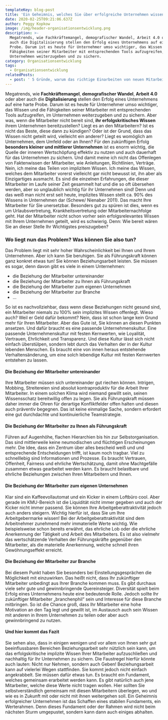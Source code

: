 ```yaml
---
templateKey: blog-post
title: 'Ein Geheimnis, welches Sie über erfolgreiche Unternehmen wissen sollten'
date: 2020-02-25T09:21:06.637Z
author: Peggy Kopkow
image: /img/header-organisationsentwicklung.png
description: >-
  Megatrends, wie Fachkräftemangel, demografischer Wandel, Arbeit 4.0 oder aber
  auch die Digitalisierung stellen den Erfolg eines Unternehmens auf eine harte
  Probe. Darum ist es heute für Unternehmer umso wichtiger, das Wissen und die
  Fähigkeiten seiner Mitarbeiter mit entsprechenden Tools aufzugreifen, im
  Unternehmen weiterzugeben und zu sichern.
category: Organisationsentwicklung
tags:
  - Organisationsentwicklung
relatedPosts:
  - post: ' 5 Gründe, warum das richtige Einarbeiten von neuen Mitarbeitern unternehmenskritisch ist'
---
```

Megatrends, wie **Fachkräftemangel**, **demografischer Wandel**, **Arbeit 4.0** oder aber auch die **Digitalisierung** stellen den Erfolg eines Unternehmens auf eine harte Probe. Darum ist es heute für Unternehmer umso wichtiger, das Wissen und die Fähigkeiten seiner Mitarbeiter mit entsprechenden Tools aufzugreifen, im Unternehmen weiterzugeben und zu sichern. Aber was, wenn die Mitarbeiter nicht bereit sind, **ihr erfolgskritisches Wissen** ihrem Unternehmen bereitzustellen? Liegt es an den Mitarbeitern? Ist es nicht das Beste, diese dann zu kündigen? Oder ist der Grund, dass das Wissen nicht geteilt wird, vielleicht ein anderer? Liegt es womöglich am Unternehmen, dem Umfeld oder an Ihnen? Für den zukünftigen Erfolg **besonders kleiner und mittlerer Unternehmen** ist es enorm wichtig, die Quelle der inneren Wertschöpfung effektiv zu nutzen und auch dauerhaft für das Unternehmen zu sichern. Und damit meine ich nicht das Offenlegen von Faktenwissen der Mitarbeiter, wie Anleitungen, Richtlinien, Verträge. Nein, ich meine das Teilen von implizitem Wissen. Ich meine das Wissen, welches dem Mitarbeiter vorerst vielleicht gar nicht bewusst ist, ihn aber als Einzigartiges ausmacht. Es sind die einzelnen Erfahrungen, die dieser Mitarbeiter im Laufe seiner Zeit gesammelt hat und die so oft übersehen werden, aber so unglaublich wichtig für ihr Unternehmen sind! Denn und das weiß man nicht erst seit heute, implizites Wissen stellt ca. 90% des Wissens in Unternehmen dar (Schewe/ Nienaber 2011). Das macht Ihre Mitarbeiter für Sie unersetzbar. Besonders gut zu spüren ist dies, wenn es um Urlaubsvertretung, Krankheitsvertretung oder Mitarbeiternachfolge geht. Hat der Mitarbeiter nicht schon vorher sein erfolgsrelevantes Wissen mit Ihrem Unternehmen geteilt, wird es schwierig. Denn: Wie bereit wären Sie an dieser Stelle Ihr Wichtigstes preiszugeben?

### Wo liegt nun das Problem? Was können Sie also tun?

Das Problem liegt mit sehr hoher Wahrscheinlichkeit bei Ihnen und Ihrem Unternehmen. Aber ich kann Sie beruhigen. Sie als Führungskraft können ganz konkret etwas tun! Sie können Beziehungsarbeit leisten. Sie müssen es sogar, denn davon gibt es viele in einem Unternehmen:

* die Beziehung der Mitarbeiter untereinander
* die Beziehung der Mitarbeiter zu Ihnen als Führungskraft
* die Beziehung der Mitarbeiter zum eigenen Unternehmen
* die Beziehung der Mitarbeiter zur Branche
* …

So ist es nachvollziehbar, dass wenn diese Beziehungen nicht gesund sind, ein Mitarbeiter niemals zu 100% sein implizites Wissen offenlegt. Wieso auch? Weil er Geld dafür bekommt? Nein, dass ist schon lange kein Grund mehr für Ihren Mitarbeiter. Aber das Gute ist, Sie können an diesen Punkten ansetzen. Und dafür braucht es eine passende Unternehmenskultur. Eine passende Unternehmenskultur mit festen Kernwerten, wie Loyalität, Vertrauen, Ehrlichkeit und Transparenz. Und diese Kultur lässt sich nicht einfach überstülpen, sondern lebt durch das Verhalten der in der Kultur lebenden Menschen. Es braucht eine von innen heraus entstehende Verhaltensänderung, um eine solch lebendige Kultur mit festen Kernwerten entstehen zu lassen.

#### Die Beziehung der Mitarbeiter untereinander

Ihre Mitarbeiter müssen sich untereinander gut riechen können. Intrigen, Mobbing, Streitereien sind absolut kontraproduktiv für die Arbeit Ihrer Mitarbeiter. In einem solchen Klima wird niemand gewillt sein, seinen Wissensschatz bereitwillig offen zu legen. Sie als Führungskraft müssen daher immer die Ohren für derartige Konfliktfelder offen halten und diesen auch präventiv begegnen. Das ist keine einmalige Sache, sondern erfordert eine gut durchdachte und kontinuierliche Teamstrategie. 

#### Die Beziehung der Mitarbeiter zu Ihnen als Führungskraft

Führen auf Augenhöhe, flachen Hierarchien bis hin zur Selbstorganisation. Das sind mittlerweile keine neumodischen und flüchtigen Erscheinungen mehr. Die Idee, dass ein Zentrum über alles bescheid weiß und und entsprechende Entscheidungen trifft, ist kaum noch tragbar. Viel zu schnelllebig sind Informationen und Prozesse. Es braucht Vertrauen, Offenheit, Fairness und ehrliche Wertschätzung, damit ohne Machtgefälle zusammen etwas gearbeitet werden kann. Es braucht belastbare und ehrliche Beziehungen zwischen Ihren Mitarbeitern und Ihnen. 

#### Die Beziehung der Mitarbeiter zum eigenen Unternehmen

Klar sind ein Kaffeevollautomat und ein Kicker in einem Loftbüro cool. Aber gerade im KMU-Bereich ist die Liquidität nicht immer gegeben und auch der Kicker nicht immer passend. Sie können Ihre Arbeitgeberattraktivität jedoch auch anders steigern. Wichtig hierfür ist, dass Sie um Ihre Arbeitgebermarke wissen! Bei der Arbeitgeberattraktivität sind dem Arbeitnehmer zunehmend mehr immaterielle Werte wichtig. Wie beispielsweise schon bereits erwähnt, das ehrliche Lob oder die ehrliche Anerkennung der Tätigkeit und Arbeit des Mitarbeiters. Es ist also vielmehr das wertschätzende Verhalten der Führungskräfte gegenüber den Mitarbeiter, als die materielle Anerkennung, welche schnell ihren Gewöhnungseffekt erreicht. 

#### Die Beziehung der Mitarbeiter zur Branche

Bei diesem Punkt haben Sie besonders bei Einstellungsgesprächen die Möglichkeit mit einzuwirken. Das heißt nicht, dass Ihr zukünftiger Mitarbeiter unbedingt aus Ihrer Branche kommen muss. Es gibt durchaus viele sehr gute und gewinnbringende Quereinsteiger. Diversität spielt beim Erfolg eines Unternehmens heute eine bedeutende Rolle. Jedoch sollte Ihr zukünftiger Mitarbeiter „branchenphil“ sein und Interesse für diese Branche mitbringen. So ist die Chance groß, dass Ihr Mitarbeiter eine hohe Motivation an den Tag legt und gewillt ist, im Austausch auch sein Wissen mit anderen in Ihrem Unternehmen zu teilen oder aber auch gewinnbringend zu nutzen.

#### Und hier kommt das Fazit

Sie sehen also, dass in einigen wenigen und vor allem von Ihnen sehr gut beeinflussbaren Bereichen Beziehungsarbeit sehr nützlich sein kann, um das erfolgskritische implizite Wissen Ihrer Mitarbeiter aufzuschließen  und nachhaltig für Ihr Unternehmen zu sichern. Die Faustregel hierfür könnte auch lauten: Nicht nur Nehmen, sondern auch Geben! Beziehungsarbeit kann auf vielerlei Wegen stattfinden. Sie kommt jedoch nicht einfach angekrabbelt. Sie müssen dafür etwas tun. Es braucht ein Fundament, welches gemeinsam erarbeitet werden kann. Es gibt natürlich auch jene Mitarbeiter, welche diese Werte nicht tragen wollen. Hier sollten Sie selbstverständlich gemeinsam mit diesen Mitarbeitern überlegen, wo und wie es in Zukunft mit oder nicht mit ihnen weitergehen soll. Ein Geheimnis erfolgreicher Unternehmen ist das Schaffen eines stabilen Fundaments, ein Werterahmen. Denn dieses Fundament oder der Rahmen wird nicht beim nächsten Sturm umgepustet, sondern kann dann auch einiges abhalten.

